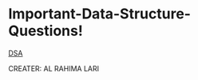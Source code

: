 # Important-Data-Structure-Questions!
[DSA](https://user-images.githubusercontent.com/77523450/171902340-411767d7-d9ec-4668-90cc-c060bbd388f5.jpg)

CREATER: AL RAHIMA LARI
